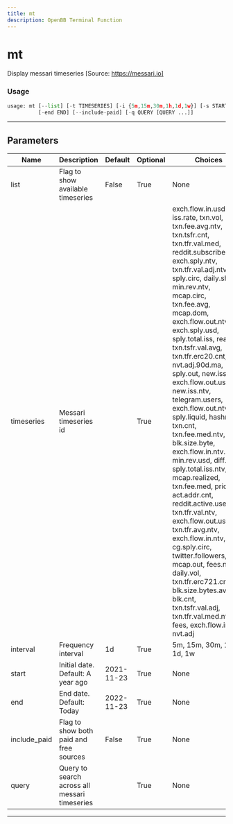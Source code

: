 ```yaml
---
title: mt
description: OpenBB Terminal Function
---
```


# mt

Display messari timeseries [Source: https://messari.io]

### Usage

```python
usage: mt [--list] [-t TIMESERIES] [-i {5m,15m,30m,1h,1d,1w}] [-s START]
          [-end END] [--include-paid] [-q QUERY [QUERY ...]]
```

---

## Parameters

| Name | Description | Default | Optional | Choices |
| ---- | ----------- | ------- | -------- | ------- |
| list | Flag to show available timeseries | False | True | None |
| timeseries | Messari timeseries id |  | True | exch.flow.in.usd.incl, iss.rate, txn.vol, txn.fee.avg.ntv, txn.tsfr.cnt, txn.tfr.val.med, reddit.subscribers, exch.sply.ntv, txn.tfr.val.adj.ntv, sply.circ, daily.shp, min.rev.ntv, mcap.circ, txn.fee.avg, mcap.dom, exch.flow.out.ntv.incl, exch.sply.usd, sply.total.iss, real.vol, txn.tsfr.val.avg, txn.tfr.erc20.cnt, nvt.adj.90d.ma, sply.out, new.iss.usd, exch.flow.out.usd.incl, new.iss.ntv, telegram.users, exch.flow.out.ntv, sply.liquid, hashrate, txn.cnt, txn.fee.med.ntv, blk.size.byte, exch.flow.in.ntv.incl, min.rev.usd, diff.avg, sply.total.iss.ntv, mcap.realized, txn.fee.med, price, act.addr.cnt, reddit.active.users, txn.tfr.val.ntv, exch.flow.out.usd, txn.tfr.avg.ntv, exch.flow.in.ntv, cg.sply.circ, twitter.followers, mcap.out, fees.ntv, daily.vol, txn.tfr.erc721.cnt, blk.size.bytes.avg, blk.cnt, txn.tsfr.val.adj, txn.tfr.val.med.ntv, fees, exch.flow.in.usd, nvt.adj |
| interval | Frequency interval | 1d | True | 5m, 15m, 30m, 1h, 1d, 1w |
| start | Initial date. Default: A year ago | 2021-11-23 | True | None |
| end | End date. Default: Today | 2022-11-23 | True | None |
| include_paid | Flag to show both paid and free sources | False | True | None |
| query | Query to search across all messari timeseries |  | True | None |

---
